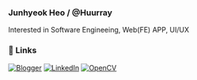 ### Junhyeok Heo  /  @Huurray
Interested in Software Engineeing, Web(FE) APP, UI/UX

### 📡 Links
[![Blogger](https://img.shields.io/badge/Blogger-FF5722?style=for-the-badge&logo=blogger&logoColor=white)](https://velog.io/@huurray)
[![LinkedIn](https://img.shields.io/badge/linkedin-%230077B5.svg?style=for-the-badge&logo=linkedin&logoColor=white)](https://velog.io/@huurray)
[![OpenCV](https://img.shields.io/badge/opencv-%23white.svg?style=for-the-badge&logo=opencv&logoColor=white)](https://www.notion.so/CV-cb10e79133b44b63a72ec62cfa5846c7)
